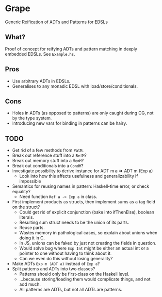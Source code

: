 Grape
=====
Generic Reification of ADTs and Patterns for EDSLs

What?
-----
Proof of concept for reifying ADTs and pattern matching in deeply embedded
EDSLs. See `Example.hs`.

Pros
----
* Use arbitrary ADTs in EDSLs.
* Generalises to any monadic EDSL with load/store/conditionals.

Cons
----
* Holes in ADTs (as opposed to patterns) are only caught during CG, not by the
  type system.
* Introducing new vars for binding in patterns can be hairy.

TODO
----
* Get rid of a few methods from `PatM`.
* Break out reference stuff into a `RefM`?
* Break out memory stuff into a `MemM`?
* Break out conditionals into a `CondM`?
* Investigate possibility to derive instance for ADT m a => ADT m (Exp a)
  - Look into how this affects usefulness and generalizability if impossible
* Semantics for reusing names in pattern: Haskell-time error, or check equality?
  - Need function `Ref a -> Exp a` in class.
* First implement products as structs, then implement sums as a tag field on the
  struct?
  - Could get rid of explicit conjunction (bake into ifThenElse), boolean
    literals.
  - Resulting sum struct needs to be the union of its parts.
  - Reuse parts.
  - Wastes memory in pathological cases, so explain about unions when doing it
    in C.
  - In JS, unions can be faked by just not creating the fields in question.
  - Would solve bug where `Exp Int` might be either an actual int or a
    pointer to one without having to think about it.
  - Can we even do this without losing generality?
* Make ADTs `Exp m (ADT a)` instead of `Exp a`?
* Split patterns and ADTs into two classes?
  - Patterns should only be first-class on the Haskell level.
  - ...because storing/loading them would complicate things, and not add much.
  - All patterns are ADTs, but not all ADTs are patterns.
